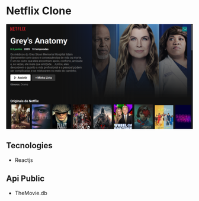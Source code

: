 # Netflix Clone

<p align="center">
  <img alt="thumb" src="https://github.com/adreider/Netflix/blob/main/.github/thumb.png">
</p>

## Tecnologies
 - Reactjs

## Api Public
 - TheMovie.db